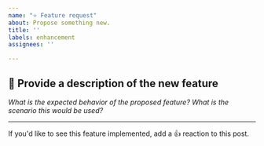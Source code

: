```yaml
---
name: "⭐ Feature request"
about: Propose something new.
title: ''
labels: enhancement
assignees: ''

---
```


## 📝 Provide a description of the new feature

_What is the expected behavior of the proposed feature?  What is the scenario this would be used?_

---

If you'd like to see this feature implemented, add a 👍 reaction to this post.

